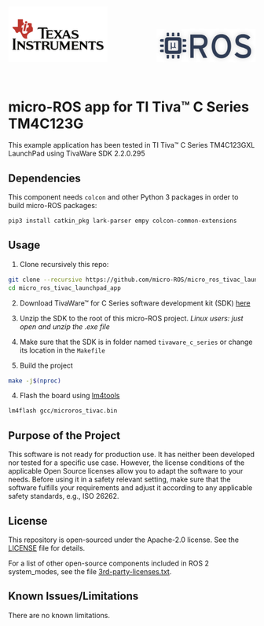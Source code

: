 <br/>

<a>
   <p align="center">
      <img width="40%" src=".images/ti.png">
      <img style="padding-left:10vw" width="40%" src=".images/microros_logo.png">
   </p>
</a>
<br/>

# micro-ROS app for TI Tiva™ C Series TM4C123G

<!-- [![CI](https://github.com/micro-ROS/micro_ros_azure_rtos_app/actions/workflows/ci.yml/badge.svg)](https://github.com/micro-ROS/micro_ros_azure_rtos_app/actions/workflows/ci.yml) -->

This example application has been tested in TI Tiva™ C Series TM4C123GXL LaunchPad using TivaWare SDK  2.2.0.295

## Dependencies

This component needs `colcon` and other Python 3 packages in order to build micro-ROS packages:

```bash
pip3 install catkin_pkg lark-parser empy colcon-common-extensions
```

## Usage

1. Clone recursively this repo:

```bash
git clone --recursive https://github.com/micro-ROS/micro_ros_tivac_launchpad_app.git
cd micro_ros_tivac_launchpad_app
```

2. Download TivaWare™ for C Series software development kit (SDK) [here](https://www.ti.com/tool/SW-TM4C)
3. Unzip the SDK to the root of this micro-ROS project. *Linux users: just open and unzip the .exe file*
4. Make sure that the SDK is in folder named `tivaware_c_series` or change its location in the `Makefile`

5. Build the project

```bash
make -j$(nproc)
```

4. Flash the board using [lm4tools](https://github.com/utzig/lm4tools)

```bash
lm4flash gcc/microros_tivac.bin
```

## Purpose of the Project

This software is not ready for production use. It has neither been developed nor
tested for a specific use case. However, the license conditions of the
applicable Open Source licenses allow you to adapt the software to your needs.
Before using it in a safety relevant setting, make sure that the software
fulfills your requirements and adjust it according to any applicable safety
standards, e.g., ISO 26262.

## License

This repository is open-sourced under the Apache-2.0 license. See the [LICENSE](LICENSE) file for details.

For a list of other open-source components included in ROS 2 system_modes,
see the file [3rd-party-licenses.txt](3rd-party-licenses.txt).

## Known Issues/Limitations

There are no known limitations.
